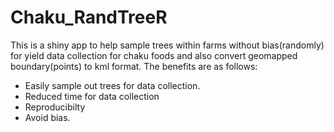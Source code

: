 # Chaku_RandTreeR
This is a shiny app to help sample trees within farms without bias(randomly) for yield data collection for chaku foods and also convert geomapped boundary(points) to kml format.
The benefits are as follows:
- Easily sample  out trees for data collection.
- Reduced time for data collection
- Reproducibilty
- Avoid bias.
